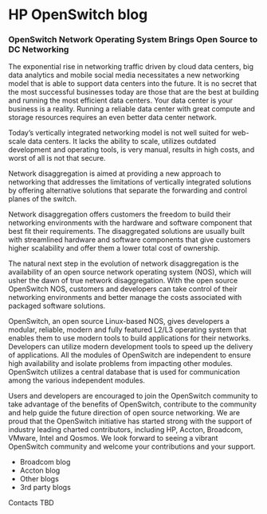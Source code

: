 # HP OpenSwitch blog

### OpenSwitch Network Operating System Brings Open Source to DC Networking

The exponential rise in networking traffic driven by cloud data centers, big data analytics and mobile social media necessitates a new networking model that is able to support data centers into the future. It is no secret that the most successful businesses today are those that are the best at building and running the most efficient data centers. Your data center is your business is a reality. Running a reliable data center with great compute and storage resources requires an even better data center network.

Today’s vertically integrated networking model is not well suited for web-scale data centers. It lacks the ability to scale, utilizes outdated development and operating tools, is very manual, results in high costs, and worst of all is not that secure.

Network disaggregation is aimed at providing a new approach to networking that addresses the limitations of vertically integrated solutions by offering alternative solutions that separate the forwarding and control planes of the switch.

Network disaggregation offers customers the freedom to build their networking environments with the hardware and software component that best fit their requirements. The disaggregated solutions are usually built with streamlined hardware and software components that give customers higher scalability and offer them a lower total cost of ownership.

The natural next step in the evolution of network disaggregation is the availability of an open source network operating system (NOS), which will usher the dawn of true network disaggregation. With the open source OpenSwitch NOS, customers and developers can take control of their networking environments and better manage the costs associated with packaged software solutions.

OpenSwitch, an open source Linux-based NOS, gives developers a modular, reliable, modern and fully featured L2/L3 operating system that enables them to use modern tools to build applications for their networks. Developers can utilize modern development tools to speed up the delivery of applications. All the modules of OpenSwitch are independent to ensure high availability and isolate problems from impacting other modules. OpenSwitch utilizes a central database that is used for communication among the various independent modules.

Users and developers are encouraged to join the OpenSwitch community to take advantage of the benefits of OpenSwitch, contribute to the community and help guide the future direction of open source networking. We are proud that the OpenSwitch initiative has started strong with the support of industry leading charted contributors, including HP, Accton, Broadcom, VMware, Intel and Qosmos. We look forward to seeing a vibrant OpenSwitch community and welcome your contributions and your support.

-	Broadcom blog
-	Accton blog
-	Other blogs
-	3rd party blogs

Contacts
TBD
